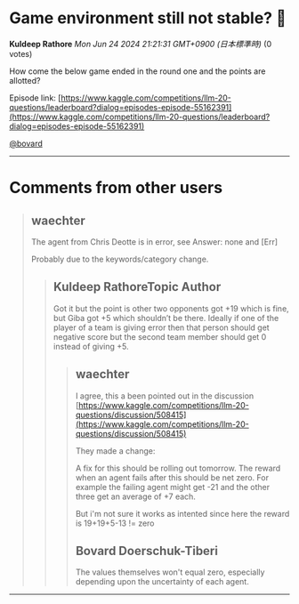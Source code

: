 # Game environment still not stable? 🤔

**Kuldeep Rathore** *Mon Jun 24 2024 21:21:31 GMT+0900 (日本標準時)* (0 votes)

How come the below game ended in the round one and the points are allotted? 

Episode link: [https://www.kaggle.com/competitions/llm-20-questions/leaderboard?dialog=episodes-episode-55162391](https://www.kaggle.com/competitions/llm-20-questions/leaderboard?dialog=episodes-episode-55162391)

[@bovard](https://www.kaggle.com/bovard) 



---

 # Comments from other users

> ## waechter
> 
> The agent from Chris Deotte is in error, see Answer: none and [Err] 
> 
> Probably due to the keywords/category change.
> 
> 
> 
> > ## Kuldeep RathoreTopic Author
> > 
> > Got it but the point is other two opponents got +19 which is fine, but Giba got +5 which shouldn’t be there. Ideally if one of the player of a team is giving error then that person should get negative score but the second team member should get 0 instead of giving +5.
> > 
> > 
> > 
> > > ## waechter
> > > 
> > > I agree, this a been pointed out in the discussion [https://www.kaggle.com/competitions/llm-20-questions/discussion/508415](https://www.kaggle.com/competitions/llm-20-questions/discussion/508415) 
> > > 
> > > They made a change:
> > > 
> > > A fix for this should be rolling out tomorrow. The reward when an agent fails after this should be net zero. For example the failing agent might get -21 and the other three get an average of +7 each.
> > > 
> > > But i'm not sure it works as intented since here the reward is 19+19+5-13 != zero
> > > 
> > > 
> > > 
> > > ## Bovard Doerschuk-Tiberi
> > > 
> > > The values themselves won't equal zero, especially depending upon the uncertainty of each agent. 
> > > 
> > > 
> > > 


---


